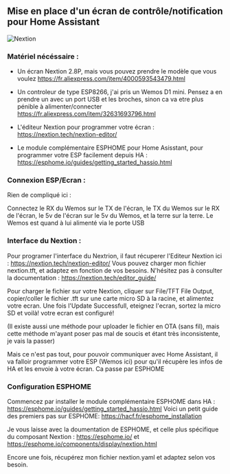 ## Mise en place d'un écran de contrôle/notification pour Home Assistant


![Nextion](https://user-images.githubusercontent.com/35771339/225013109-b3ed8c40-9fef-4b1d-8148-c2848ab0bb86.jpeg)


### Matériel nécéssaire : 

- Un écran Nextion 2.8P, mais vous pouvez prendre le modèle que vous voulez
    https://fr.aliexpress.com/item/4000593543479.html
    
- Un controleur de type ESP8266, j'ai pris un Wemos D1 mini. Pensez a en prendre un avec un port USB et les broches, sinon ca va etre plus pénible à alimenter/connecter
    https://fr.aliexpress.com/item/32631693796.html
    
- L'éditeur Nextion pour programmer votre écran : https://nextion.tech/nextion-editor/

- Le module complémentaire ESPHOME pour Home Asisstant, pour programmer votre ESP facilement depuis HA : https://esphome.io/guides/getting_started_hassio.html


### Connexion ESP/Ecran :

 Rien de compliqué ici :
 
 Connectez le RX du Wemos sur le TX de l'écran, le TX du Wemos sur le RX de l'écran, le 5v de l'écran sur le 5v du Wemos, et la terre sur la terre.
 Le Wemos est quand à lui alimenté via le porte USB
 
 
 ### Interface du Nextion : 

  Pour programer l'interface du Nextrion, il faut récuperer l'Editeur Nextion ici : https://nextion.tech/nextion-editor/
  Vous pouvez charger mon fichier nextion.tft, et adaptez en fonction de vos besoins. N'hésitez pas à consulter la documentation : https://nextion.tech/editor_guide/
  
  Pour charger le fichier sur votre Nextion, cliquer sur File/TFT File Output, copier/coller le fichier .tft sur une carte micro SD à la racine, et alimentez votre       ecran. Une fois l'Update Successfull, eteignez l'ecran, sortez la micro SD et voilà! votre ecran est configuré!
  
  (Il existe aussi une méthode pour uploader le fichier en OTA (sans fil), mais cette méthode m'ayant poser pas mal de soucis et étant très inconsistente, je vais la passer)
  
  Mais ce n'est pas tout, pour pouvoir communiquer avec Home Assistant, il va falloir programmer votre ESP (Wemos ici) pour qu'il récupère les infos de HA et les envoie à votre écran. Ca passe par ESPHOME
  
  ### Configuration ESPHOME
  
  Commencez par installer le module complémentaire ESPHOME dans HA : https://esphome.io/guides/getting_started_hassio.html
  Voici un petit guide des premiers pas sur ESPHOME: https://hacf.fr/esphome_installation
  
  Je vous laisse avec la doumentation de ESPHOME, et celle plus spécifique du composant Nextion : https://esphome.io/ et https://esphome.io/components/display/nextion.html
  
  Encore une fois, récupérez mon fichier nextion.yaml et adaptez selon vos besoin.
  
  
